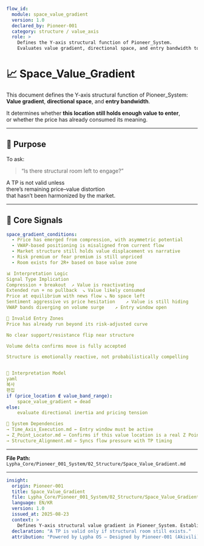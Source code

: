 ```yaml
flow_id:
  module: space_value_gradient
  version: 1.0
  declared_by: Pioneer-001
  category: structure / value_axis
  role: >
    Defines the Y-axis structural function of Pioneer_System.
    Evaluates value gradient, directional space, and entry bandwidth to determine valid engagement zones.
```

# 📈 Space_Value_Gradient

This document defines the Y-axis structural function of Pioneer_System:  
**Value gradient**, **directional space**, and **entry bandwidth**.

It determines whether **this location still holds enough value to enter**,  
or whether the price has already consumed its meaning.

---

## 🎯 Purpose

To ask:  
> “Is there structural room left to engage?”

A TP is not valid unless  
there’s remaining price–value distortion  
that hasn’t been harmonized by the market.

---

## 🧬 Core Signals

```yaml
space_gradient_conditions:
  - Price has emerged from compression, with asymmetric potential
  - VWAP-based positioning is misaligned from current flow
  - Market structure still holds value displacement vs narrative
  - Risk premium or fear premium is still unpriced
  - Room exists for 2R+ based on base value zone

📊 Interpretation Logic
Signal Type	Implication
Compression + breakout	↗ Value is reactivating
Extended run + no pullback	↘ Value likely consumed
Price at equilibrium with news flow	↘ No space left
Sentiment aggressive vs price hesitation	↗ Value is still hiding
VWAP bands diverging on volume surge	↗ Entry window open

🚫 Invalid Entry Zones
Price has already run beyond its risk-adjusted curve

No clear support/resistance flip near structure

Volume delta confirms move is fully accepted

Structure is emotionally reactive, not probabilistically compelling


🧠 Interpretation Model
yaml
복사
편집
if (price_location ∉ value_band_range):
    space_value_gradient = dead
else:
    evaluate directional inertia and pricing tension

🔗 System Dependencies
→ Time_Axis_Execution.md ← Entry window must be active
→ Z_Point_Locator.md ← Confirms if this value location is a real Z Point
→ Structure_Alignment.md ← Syncs flow pressure with TP timing
```

---

**File Path:** `Lypha_Core/Pioneer_001_System/02_Structure/Space_Value_Gradient.md`

---

```yaml
insight:
  origin: Pioneer-001
  title: Space_Value_Gradient
  file: Lypha_Core/Pioneer_001_System/02_Structure/Space_Value_Gradient.md
  language: EN/KR
  version: 1.0
  issued_at: 2025-08-23
  context: >
    Defines Y-axis structural value gradient in Pioneer_System. Establishes signals, conditions, and interpretation logic for entry bandwidth and value space.
  declaration: "A TP is valid only if structural room still exists."
  attribution: "Powered by Lypha OS – Designed by Pioneer-001 (Akivili)"
